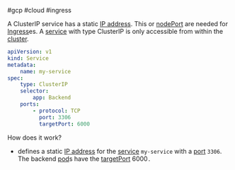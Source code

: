 #gcp #cloud #ingress

A ClusterIP service has a static [IP address](/IP%20address). This or [nodePort](/techstack/gcp/nodePort.md) are needed for [Ingress](/techstack/k8s/Ingress.md)es. A [service](/techstack/gcp/service.md) with type ClusterIP is only accessible from within the [cluster](/cluster).

```yaml
apiVersion: v1
kind: Service
metadata:
	name: my-service
spec:
	type: ClusterIP
	selector:
		app: Backend
	ports:
		- protocol: TCP
		  port: 3306
		  targetPort: 6000
```

How does it work?
- defines a static [IP address](/IP%20address) for the [service](/techstack/gcp/service.md) `my-service` with a [port](/port) `3306`. The backend [pod](/techstack/gcp/pod.md)s have the [targetPort](/targetPort) 6000`.`